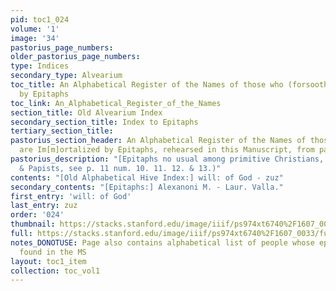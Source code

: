 ```yaml
---
pid: toc1_024
volume: '1'
image: '34'
pastorius_page_numbers: 
older_pastorius_page_numbers: 
type: Indices
secondary_type: Alvearium
toc_title: An Alphabetical Register of the Names of those who (forsooth) are Im[m]ortalized
  by Epitaphs
toc_link: An_Alphabetical_Register_of_the_Names
section_title: Old Alvearium Index
secondary_section_title: Index to Epitaphs
tertiary_section_title: 
pastorius_section_header: An Alphabetical Register of the Names of those who (forsooth)
  are Im[m]ortalized by Epitaphs, rehearsed in this Manuscript, from page 11. &c.
pastorius_description: "[Epitaphs no usual among primitive Christians, but among Gentiles
  & Papists, see p. 11 num. 10. 11. 12. & 13.)"
contents: "[Old Alphabetical Hive Index:] will: of God - zuz"
secondary_contents: "[Epitaphs:] Alexanoni M. - Laur. Valla."
first_entry: 'will: of God'
last_entry: zuz
order: '024'
thumbnail: https://stacks.stanford.edu/image/iiif/ps974xt6740%2F1607_0033/full/100,/0/default.jpg
full: https://stacks.stanford.edu/image/iiif/ps974xt6740%2F1607_0033/full/full/0/default.jpg
notes_DONOTUSE: Page also contains alphabetical list of people whose epitaphs are
  found in the MS
layout: toc1_item
collection: toc_vol1
---
```

